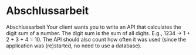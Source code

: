 # Abschlussarbeit
Abschlussarbeit
Your client wants you to write an API that calculates the digit sum of a number. The digit sum
is the sum of all digits. E.g., 1234 → 1 + 2 + 3 + 4 = 10. The API should also count how often
it was used (since the application was (re)started, no need to use a database).
